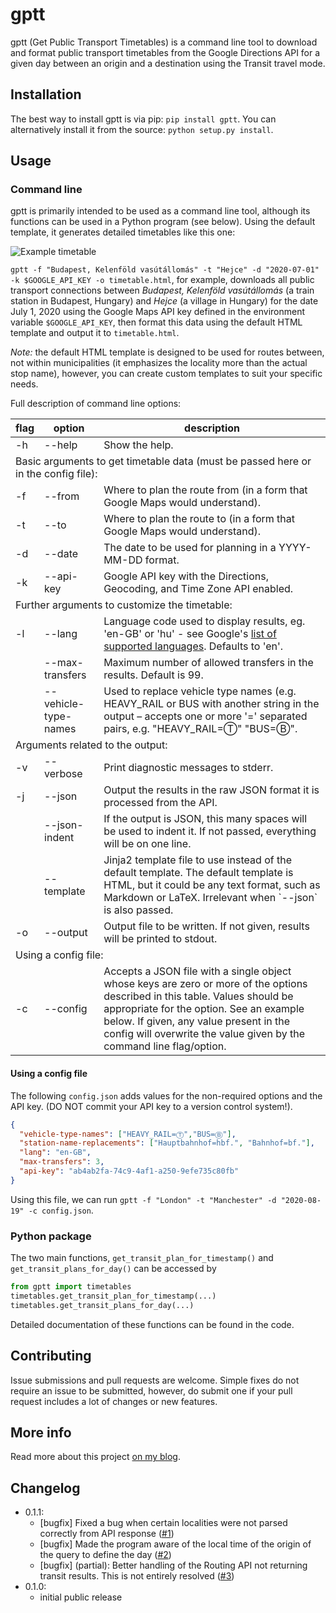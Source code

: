 # gptt

gptt (Get Public Transport Timetables) is a command line tool to download and format public transport timetables from the Google Directions API for a given day between an origin and a destination using the Transit travel mode. 

## Installation

The best way to install gptt is via pip: `pip install gptt`. You can alternatively install it from the source: `python setup.py install`.

## Usage

### Command line

gptt is primarily intended to be used as a command line tool, although its functions can be used in a Python program (see below). Using the default template, it generates detailed timetables like this one:

![Example timetable](https://gitcdn.link/repo/andrashann/generate-nice-timetables/master/timetable.png)

`gptt -f "Budapest, Kelenföld vasútállomás" -t "Hejce" -d "2020-07-01" -k $GOOGLE_API_KEY -o timetable.html`, for example, downloads all public transport connections between *Budapest, Kelenföld vasútállomás* (a train station in Budapest, Hungary) and *Hejce* (a village in Hungary) for the date July 1, 2020 using the Google Maps API key defined in the environment variable `$GOOGLE_API_KEY`, then format this data using the default HTML template and output it to `timetable.html`.

*Note:* the default HTML template is designed to be used for routes between, not within municipalities (it emphasizes the locality more than the actual stop name), however, you can create custom templates to suit your specific needs.

Full description of command line options:

<table>
<thead>
  <tr>
    <th>flag</th>
    <th>option</th>
    <th>description</th>
  </tr>
</thead>
<tbody>
  <tr>
    <td>-h</td>
    <td>--help</td>
    <td>Show the help.</td>
  </tr>
  <tr>
    <td colspan="3"><span style="font-weight:normal">Basic arguments to get timetable data (must be passed here or in the config file):</span></td>
  </tr>
  <tr>
    <td>-f</td>
    <td>--from</td>
    <td>Where to plan the route from (in a form that Google Maps would understand).</td>
  </tr>
  <tr>
    <td>-t</td>
    <td>--to</td>
    <td>Where to plan the route to (in a form that Google Maps would understand).</td>
  </tr>
  <tr>
    <td>-d</td>
    <td>--date</td>
    <td>The date to be used for planning in a YYYY-MM-DD format.</td>
  </tr>
  <tr>
    <td>-k</td>
    <td>--api-key</td>
    <td>Google API key with the Directions, Geocoding, and Time Zone API enabled.</td>
  </tr>
  <tr>
    <td colspan="3"><span style="font-weight:normal">Further arguments to customize the timetable:</span></td>
  </tr>
  <tr>
    <td>-l</td>
    <td>--lang</td>
    <td>Language code used to display results, eg. 'en-GB' or 'hu' - see Google's <a href="https://developers.google.com/maps/faq#languagesupport" target="_blank" rel="noopener noreferrer">list of supported languages</a>. Defaults to 'en'.</td>
  </tr>
  <tr>
    <td> </td>
    <td>--max-transfers</td>
    <td>Maximum number of allowed transfers in the results. Default is 99.</td>
  </tr>
  <tr>
    <td> </td>
    <td>--vehicle-type-names</td>
    <td>Used to replace vehicle type names (e.g. HEAVY_RAIL or BUS with another string in the output – accepts one or more '=' separated pairs, e.g. "HEAVY_RAIL=Ⓣ" "BUS=Ⓑ".</td>
  </tr>
  <tr>
    <td colspan="3"> <span style="font-weight:normal">Arguments related to the output:</span></td>
  </tr>
  <tr>
    <td>-v</td>
    <td>--verbose</td>
    <td>Print diagnostic messages to stderr.</td>
  </tr>
  <tr>
    <td>-j</td>
    <td>--json</td>
    <td>Output the results in the raw JSON format it is processed from the API.</td>
  </tr>
  <tr>
    <td> </td>
    <td>--json-indent</td>
    <td>If the output is JSON, this many spaces will be used to indent it. If not passed, everything will be on one line.</td>
  </tr>
  <tr>
    <td> </td>
    <td>--template</td>
    <td>Jinja2 template file to use instead of the default template. The default template is HTML, but it could be any text format, such as Markdown or LaTeX. Irrelevant when `--json` is also passed.</td>
  </tr>
  <tr>
    <td>-o</td>
    <td>--output</td>
    <td>Output file to be written. If not given, results will be printed to stdout.</td>
  </tr>
  <tr>
    <td colspan="3">Using a config file:</td>
  </tr>
  <tr>
    <td>-c</td>
    <td>--config</td>
    <td>Accepts a JSON file with a single object whose keys are zero or more of the options described in this table. Values should be appropriate for the option. See an example below. If given, any value present in the config will overwrite the value given by the command line flag/option.</td>
  </tr>
</tbody>
</table>

#### Using a config file

The following `config.json` adds values for the non-required options and the API key. (DO NOT commit your API key to a version control system!). 

```JSON
{
  "vehicle-type-names": ["HEAVY_RAIL=Ⓣ","BUS=Ⓑ"],
  "station-name-replacements": ["Hauptbahnhof=hbf.", "Bahnhof=bf."],
  "lang": "en-GB",
  "max-transfers": 3,
  "api-key": "ab4ab2fa-74c9-4af1-a250-9efe735c80fb"
}
```

Using this file, we can run `gptt -f "London" -t "Manchester" -d "2020-08-19" -c config.json`.

### Python package

The two main functions, `get_transit_plan_for_timestamp()` and `get_transit_plans_for_day()` can be accessed by

```python
from gptt import timetables
timetables.get_transit_plan_for_timestamp(...)
timetables.get_transit_plans_for_day(...)
```

Detailed documentation of these functions can be found in the code.

## Contributing

Issue submissions and pull requests are welcome. Simple fixes do not require an issue to be submitted, however, do submit one if your pull request includes a lot of changes or new features.

## More info

Read more about this project [on my blog](https://hann.io/articles/2020/get-public-transport-timetables).

## Changelog

- 0.1.1:
    - [bugfix] Fixed a bug when certain localities were not parsed correctly from API response ([#1][i1])
    - [bugfix] Made the program aware of the local time of the origin of the query to define the day ([#2][i2])
    - [bugfix] (partial): Better handling of the Routing API not returning transit results. This is not entirely resolved ([#3][i3])
- 0.1.0:
    - initial public release

[i1]: https://github.com/andrashann/gptt/issues/1
[i2]: https://github.com/andrashann/gptt/issues/2
[i3]: https://github.com/andrashann/gptt/issues/3
